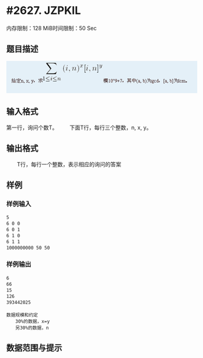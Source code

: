 # #2627. JZPKIL

内存限制：128 MiB时间限制：50 Sec

## 题目描述

![](upload/201203/11.jpg)

## 输入格式

第一行，询问个数T。
　　下面T行，每行三个整数，n, x, y。

## 输出格式

　　T行，每行一个整数，表示相应的询问的答案

## 样例

### 样例输入

    
    5
    6 0 0
    6 0 1
    6 1 0
    6 1 1
    1000000000 50 50
    
    
    

### 样例输出

    
    6
    66
    15
    126
    393442025
    
    数据规模和约定
    　　30%的数据，x=y
    　　另30%的数据，n
    

## 数据范围与提示

